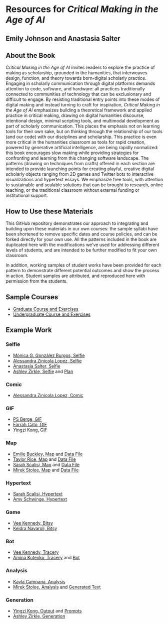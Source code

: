 # Resources for *Critical Making in the Age of AI*
## Emily Johnson and Anastasia Salter

## About the Book

*Critical Making in the Age of AI* invites readers to explore the practice of making as scholarship, grounded in the humanities, that interweaves design, function, and theory towards born-digital scholarly practice. Engaging in scholarly communication through digital platforms demands attention to code, software, and hardware: all practices traditionally connected to communities of technology that can be exclusionary and difficult to engage. By resisting traditional entry points into these modes of digital making and instead turning to craft for inspiration, *Critical Making in the Age of AI* emphasizes building a theoretical framework and applied practice in critical making, drawing on digital humanities discourse, intentional design, minimal scripting tools, and multimodal development as part of scholarly communication. This places the emphasis not on learning tools for their own sake, but on thinking through the relationship of our tools (and our code) with our disciplines and scholarship. This practice is even more critical in the humanities classroom as tools for rapid creation, powered by generative artificial intelligence, are being rapidly normalized: this book encourages slow making while providing strategies for confronting and learning from this changing software landscape. The patterns (drawing on techniques from crafts) offered in each section are intended to provide launching points for creating playful, creative digital scholarly objects ranging from 2D games and Twitter bots to interactive visualizations and hypertext essays. We emphasize free tools, with attention to sustainable and scalable solutions that can be brought to research, online teaching, or the traditional classroom without external funding or institutional support. 

## How to Use these Materials

This GitHub repository demonstrates our approach to integrating and building upon these materials in our own courses: the sample syllabi have been shortened to remove specific dates and course policies, and can be forked directly for your own use. All the patterns included in the book are duplicated here with the modifications we've used for addressing different levels of students, and are intended to be further modified to fit your own classroom.

In addition, working samples of student works have been provided for each pattern to demonstrate different potential outcomes and show the process in action. Student samples are attributed, and reproduced here with permission from the students.

## Sample Courses

- [Graduate Course and Exercises](/GraduateCourseSample/index.md)
- [Undergraduate Course and Exercises](/UndergradCourseSample/index.md)

## Example Work

### Selfie

- [Mónica G. González Burgos, Selfie](/Examples/BurgosSelfie.jpeg)
- [Alessandra Zinicola Lopez, Selfie](/Examples/LopezSelfie.jpg)
- [Anastasia Salter, Selfie](/Examples/SalterSelfie.jpg)
- [Ashley Zirkle, Selfie](/Examples/ZirkleSelfie.jpg) and [Plan](/Examples/ZirkleSelfiePlan.png)

### Comic

- [Alessandra Zinicola Lopez, Comic](/Examples/LopezComic.jpg)

### GIF

- [PS Berge, GIF](/Examples/BergeGIF.gif)
- [Farrah Cato, GIF](/Examples/CatoGIF.gif)
- [Yingzi Kong, GIF](/Examples/KongGIF.gif)


### Map

- [Emilie Buckley, Map](https://earth.google.com/earth/d/1X9Ws99u0LAokFPPMw7GMn_P3hVR7n7js?usp=sharing) and [Data File](/Examples/BuckleyMap.kml)
- [Taylor Rice, Map](https://earth.google.com/earth/d/1xL0rED_o8MNc5FzrReJvdph2iJimIMaj?usp=sharing) and [Data File](/Examples/RiceMap.kml)
- [Sarah Scalisi, Map](https://earth.google.com/web/@18.1259561,17.85240426,-1116.03429696a,12869613.24073792d,30.00000017y,0.00071437h,0t,0r/data=MikKJwolCiExYXl6M2ZaWU55SXpuY3pPSWV1a29aamo3S2V0bUhtSnYgAQ) and [Data File](/Examples/ScalisiMap.kml)
- [Mirek Stolee, Map](https://earth.google.com/earth/d/16YTE3MbL6EG6NF-tWpTYx_iGi6XOU2mA?usp=sharing) and [Data File](/Examples/StoleeMap.kml)

### Hypertext

- [Sarah Scalisi, Hypertext](/Examples/ScalisiHypertext.html)
- [Amy Schwinge, Hypertext](/Examples/SchwingeHypertext.html)

### Game

- [Vee Kennedy, Bitsy](/Examples/KennedyBitsy.html)
- [Keidra Navaroli, Bitsy](/Examples/NavaroliBitsy.html)

### Bot

- [Vee Kennedy, Tracery](/Examples/KennedyTracery.html)
- [Amina Kotenko, Tracery](/Examples/KotenkoTracery.pdf) and [Bot](/Examples/KotenkoBot.pdf)

### Analysis

- [Kayla Campana, Analysis](/Examples/CampanaAnalysis.pdf)
- [Mirek Stolee, Analysis](/Examples/StoleeAnalysis.pdf) and [Generated Text](/Examples/StoleeGeneratedText.txt)

### Generation

- [Yingzi Kong, Output](/Examples/KongOutput.pdf) and [Prompts](/Examples/KongGeneration.pdf)
- [Ashley Zirkle, Generation](/Examples/ZirkleGeneration.pdf)
